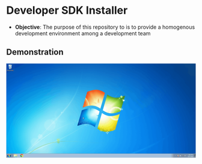 # Developer SDK Installer
* **Objective**: The purpose of this repository to is to provide a homogenous development environment among a development team

## Demonstration
<img src="./developer-installer.gif">
